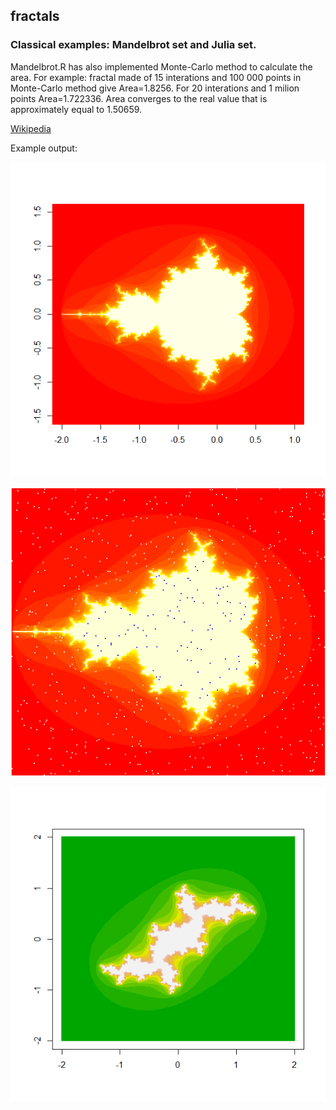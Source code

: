 ## fractals

### Classical examples: Mandelbrot set and Julia set.

Mandelbrot.R has also implemented Monte-Carlo method to calculate the area. 
For example: fractal made of 15 interations and 100 000 points in Monte-Carlo method give Area=1.8256.
For 20 interations and 1 milion points Area=1.722336. 
Area converges to the real value that is approximately equal to 1.50659.

[Wikipedia](https://en.wikipedia.org/wiki/Adjacency_matrix#Properties)

Example output:

![image alt text](mandelbrot.png)

![image alt text](mandelbrot-monte.png)

![image alt text](julia.png)
